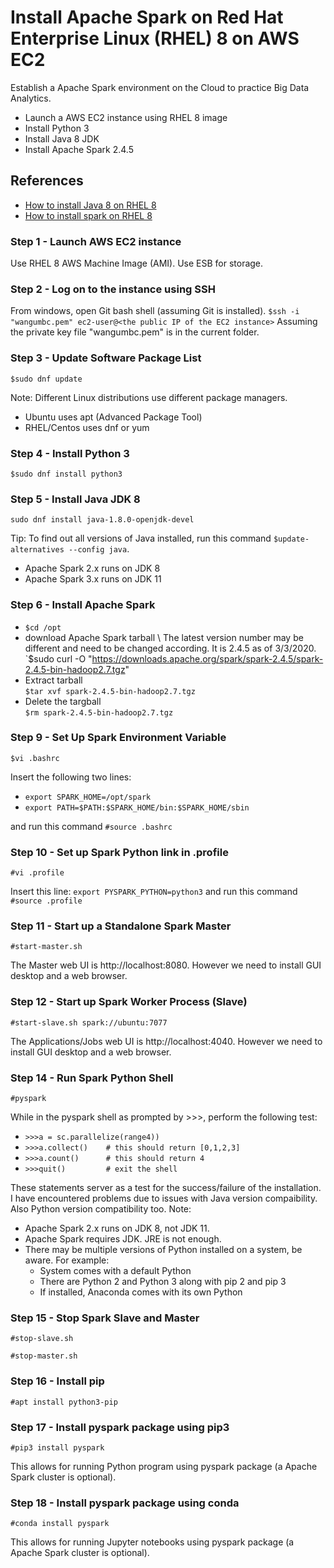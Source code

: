 # Install Apache Spark on Red Hat Enterprise Linux (RHEL) 8 on AWS EC2
Establish a Apache Spark environment on the Cloud to practice Big Data Analytics. 
- Launch a AWS EC2 instance using RHEL 8 image
- Install Python 3 
- Install Java 8 JDK
- Install Apache Spark 2.4.5

## References
- [How to install Java 8 on RHEL 8](https://www.tecmint.com/install-java-on-rhel-8/)
- [How to install spark on RHEL 8](https://linuxconfig.org/how-to-install-spark-on-redhat-8)


### Step 1 - Launch AWS EC2 instance 
Use RHEL 8 AWS Machine Image (AMI). Use ESB for storage. 
### Step 2 - Log on to the instance using SSH
From windows, open Git bash shell (assuming Git is installed).
`$ssh -i "wangumbc.pem" ec2-user@<the public IP of the EC2 instance>`
Assuming the private key file "wangumbc.pem" is in the current folder.
### Step 3 - Update Software Package List
`$sudo dnf update`

Note: Different Linux distributions use different package managers. 
- Ubuntu uses apt (Advanced Package Tool)
- RHEL/Centos uses dnf or yum
### Step 4 - Install Python 3
`$sudo dnf install python3`
### Step 5 - Install Java JDK 8
`sudo dnf install java-1.8.0-openjdk-devel`

Tip: To find out all versions of Java installed, run this command `$update-alternatives --config java`. 
- Apache Spark 2.x runs on JDK 8 
- Apache Spark 3.x runs on JDK 11
### Step 6 - Install Apache Spark 
- `$cd /opt`
- download Apache Spark tarball \ 
The latest version number may be different and need to be changed according. It is 2.4.5 as of 3/3/2020. \
`$sudo curl -O "https://downloads.apache.org/spark/spark-2.4.5/spark-2.4.5-bin-hadoop2.7.tgz"
- Extract tarball \
`$tar xvf spark-2.4.5-bin-hadoop2.7.tgz`
- Delete the targball \
`$rm spark-2.4.5-bin-hadoop2.7.tgz`
### Step 9 - Set Up Spark Environment Variable
`$vi .bashrc` 

Insert the following two lines:
- `export SPARK_HOME=/opt/spark`
- `export PATH=$PATH:$SPARK_HOME/bin:$SPARK_HOME/sbin`

and run this command `#source .bashrc`
### Step 10 - Set up Spark Python link in .profile
`#vi .profile` 

Insert this line: `export PYSPARK_PYTHON=python3` and run this command `#source .profile`
### Step 11 - Start up a Standalone Spark Master 
`#start-master.sh`

The Master web UI is http://localhost:8080. However we need to install GUI desktop and a web browser.
### Step 12 - Start up Spark Worker Process (Slave)
`#start-slave.sh spark://ubuntu:7077`

The Applications/Jobs web UI is http://localhost:4040. However we need to install GUI desktop and a web browser.

### Step 14 - Run Spark Python Shell
`#pyspark`

While in the pyspark shell as prompted by >>>, perform the following test:
- `>>>a = sc.parallelize(range4))`
- `>>>a.collect()    # this should return [0,1,2,3]`
- `>>>a.count()      # this should return 4`
- `>>>quit()         # exit the shell`

These statements server as a test for the success/failure of the installation. I have encountered problems due to issues with Java version compaibility. Also Python version compatibility too. Note:
- Apache Spark 2.x runs on JDK 8, not JDK 11. 
- Apache Spark requires JDK. JRE is not enough.
- There may be multiple versions of Python installed on a system, be aware. For example:
    - System comes with a default Python
    - There are Python 2 and Python 3 along with pip 2 and pip 3
    - If installed, Anaconda comes with its own Python
### Step 15 - Stop Spark Slave and Master
`#stop-slave.sh`

`#stop-master.sh`

### Step 16 - Install pip
`#apt install python3-pip`

### Step 17 - Install pyspark package using pip3
`#pip3 install pyspark`

This allows for running Python program using pyspark package (a Apache Spark cluster is optional). 
### Step 18 - Install pyspark package using conda
`#conda install pyspark`

This allows for running Jupyter notebooks using pyspark package (a Apache Spark cluster is optional). 


